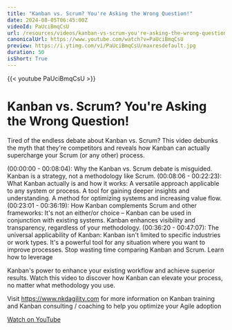 ```yaml
---
title: "Kanban vs. Scrum? You're Asking the Wrong Question!"
date: 2024-08-05T06:45:00Z
videoId: PaUciBmqCsU
url: /resources/videos/kanban-vs-scrum-you're-asking-the-wrong-question!
canonicalUrl: https://www.youtube.com/watch?v=PaUciBmqCsU
preview: https://i.ytimg.com/vi/PaUciBmqCsU/maxresdefault.jpg
duration: 50
isShort: True
---
```


{{< youtube PaUciBmqCsU >}}

# Kanban vs. Scrum? You're Asking the Wrong Question!

Tired of the endless debate about Kanban vs. Scrum? This video debunks the myth that they're competitors and reveals how Kanban can actually supercharge your Scrum (or any other) process.

(00:00:00 - 00:08:04): Why the Kanban vs. Scrum debate is misguided. Kanban is a strategy, not a methodology like Scrum.
(00:08:06 - 00:22:23): What Kanban actually is and how it works:
A versatile approach applicable to any system or process.
A tool for gaining deeper insights and understanding.
A method for optimizing systems and increasing value flow.
(00:23:01 - 00:36:19): How Kanban complements Scrum and other frameworks:
It's not an either/or choice – Kanban can be used in conjunction with existing systems.
Kanban enhances visibility and transparency, regardless of your methodology.
(00:36:20 - 00:47:07): The universal applicability of Kanban:
Kanban isn't limited to specific industries or work types.
It's a powerful tool for any situation where you want to improve processes.
Stop wasting time comparing Kanban and Scrum. Learn how to leverage

Kanban's power to enhance your existing workflow and achieve superior results. Watch this video to discover how Kanban can elevate your process, no matter what methodology you use.

Visit https://www.nkdagility.com for more information on Kanban training and Kanban consulting / coaching to help you optimize your Agile adoption

[Watch on YouTube](https://www.youtube.com/watch?v=PaUciBmqCsU)

